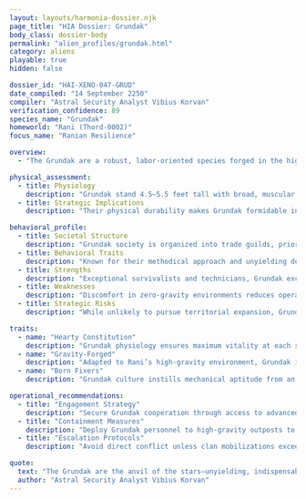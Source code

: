 ```yaml
---
layout: layouts/harmonia-dossier.njk
page_title: "HIA Dossier: Grundak"
body_class: dossier-body
permalink: "alien_profiles/grundak.html"
category: aliens
playable: true
hidden: false

dossier_id: "HAI-XENO-047-GRUD"
date_compiled: "14 September 2250"
compiler: "Astral Security Analyst Vibius Korvan"
verification_confidence: 89
species_name: "Grundak"
homeworld: "Rani (Thord-0002)"
focus_name: "Ranian Resilience"

overview:
  - "The Grundak are a robust, labor-oriented species forged in the high-gravity environment of Rani, a mineral-rich world that demands physical endurance. Known as 'Gruds' in trade circles, derogatory terms like 'Tunnel-Rats' are strongly discouraged due to cultural sensitivities. Their exceptional resilience and technical expertise make them invaluable for mining, engineering, and heavy-world operations. Harmonia Astralis assesses the Grundak as a utilitarian resource for industrial and defense sectors, though their stubborn independence and clan loyalty require careful management to prevent resistance or insurgency."

physical_assessment:
  - title: Physiology
    description: "Grundak stand 4.5–5.5 feet tall with broad, muscular builds optimized for high-gravity environments. Their dense skeletal structure and reinforced musculature withstand extreme physical stress. Skin ranges from pale to ashen, marked by labor-induced scarring and soot within years of adulthood. Their eyes, adapted for low-light conditions, provide enhanced vision in dim environments. Hands feature three thick fingers and a thumb, calloused for precision work despite their bulk, often requiring customized tools ('Grud-grips') for off-world equipment. Male Grundak grow elaborate, unshaven beards adorned with beads, rings, or bands signifying clan, rank, or achievements, central to their identity; disrespecting them invites hostility. Females share similar builds but lack beards."
  - title: Strategic Implications
    description: "Their physical durability makes Grundak formidable in close combat, capable of inflicting significant damage with minimal effort. Low-light vision enhances effectiveness in confined or poorly lit operational theaters. Medical analysis indicates resilient physiology with rapid clotting and redundant organ systems, requiring advanced weaponry for neutralization. Their reliance on customized tools can be exploited to disrupt efficiency in non-native environments."

behavioral_profile:
  - title: Societal Structure
    description: "Grundak society is organized into trade guilds, prioritizing practical skills and collective effort over hierarchical lineage. They value craftsmanship, mechanical aptitude, and infrastructure maintenance, fostering a culture of meticulous problem-solving."
  - title: Behavioral Traits
    description: "Known for their methodical approach and unyielding determination, Grundak are reliable but resistant to external authority. They maintain long memories for perceived slights, with clan-wide grudges potentially spanning generations."
  - title: Strengths
    description: "Exceptional survivalists and technicians, Grundak excel at repairing critical systems under extreme conditions, from vacuum breaches to overloaded reactors. Their straightforward demeanor responds well to clear incentives."
  - title: Weaknesses
    description: "Discomfort in zero-gravity environments reduces operational efficiency, often accompanied by vocal dissatisfaction. Their rigid adherence to clan traditions can be exploited to create internal divisions."
  - title: Strategic Risks
    description: "While unlikely to pursue territorial expansion, Grundak can form highly effective resistance groups if provoked. Their capacity for sustained resistance could challenge Harmonian outposts. Monitor guild communications for signs of collective action or labor strikes."

traits:
  - name: "Hearty Constitution"
    description: "Grundak physiology ensures maximum vitality at each stage of development. Mechanically, they always roll the maximum value for the first hit die when gaining a level (e.g., a Level 1 Warrior starts with 8 HP). At higher levels, any hit die rolling a 1 is re-rolled until a higher value is achieved, reflecting their exceptional toughness."
  - name: "Gravity-Forged"
    description: "Adapted to Rani’s high-gravity environment, Grundak ignore fatigue, bone stress, and pressure penalties in high-gravity conditions. They gain a +1 bonus to physical skill checks (e.g., Exert, Combat/Melee) in such environments but receive no bonus or penalty in standard or low-gravity settings. In zero-gravity, they suffer a -1 penalty to fine motor skills due to disorientation."
  - name: "Born Fixers"
    description: "Grundak culture instills mechanical aptitude from an early age. All Grundak start with the Fix skill at Rank 0 (or +1 if already trained), enabling them to maintain and repair complex systems with minimal training. However, their reliance on specialized tools can lead to delays when adapting to non-Grundak equipment."

operational_recommendations:
  - title: "Engagement Strategy"
    description: "Secure Grundak cooperation through access to advanced tools and resources, framing partnerships as mutual benefit to maintain goodwill. Offer guild charters to align their interests with Harmonian objectives."
  - title: "Containment Measures"
    description: "Deploy Grundak personnel to high-gravity outposts to maximize productivity and minimize unrest. Introduce controlled disruptions to clan cohesion in low-gravity environments to prevent organized resistance."
  - title: "Escalation Protocols"
    description: "Avoid direct conflict unless clan mobilizations exceed approximately 500 individuals. Their capacity for sustained resistance necessitates overwhelming force or strategic isolation to neutralize threats."

quote:
  text: "The Grundak are the anvil of the stars—unyielding, indispensable, but strike them wrong, and the hammer breaks."
  author: "Astral Security Analyst Vibius Korvan"
---
```

